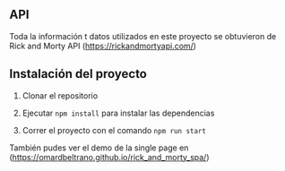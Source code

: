 ## API 
Toda la información t datos utilizados en este proyecto se obtuvieron de Rick and Morty API (https://rickandmortyapi.com/)

## Instalación del proyecto

1. Clonar el repositorio

2. Ejecutar `npm install` para instalar las dependencias

3. Correr el proyecto con el comando `npm run start`

También pudes ver el demo de la single page en (https://omardbeltrano.github.io/rick_and_morty_spa/)
